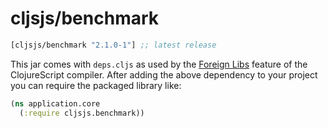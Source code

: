 # cljsjs/benchmark

[](dependency)
```clojure
[cljsjs/benchmark "2.1.0-1"] ;; latest release
```
[](/dependency)

This jar comes with `deps.cljs` as used by the [Foreign Libs][flibs] feature
of the ClojureScript compiler. After adding the above dependency to your project
you can require the packaged library like:

```clojure
(ns application.core
  (:require cljsjs.benchmark))
```

[flibs]: https://github.com/clojure/clojurescript/wiki/Packaging-Foreign-Dependencies
